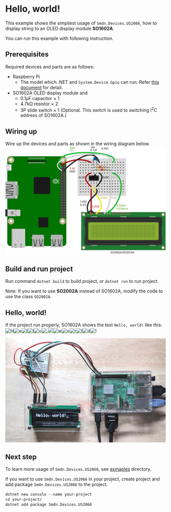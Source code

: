 # Hello, world!
This example shows the simpliest usage of `Smdn.Devices.US2066`, how to display string to an OLED display module **SO1602A**.

You can run this example with following instruction.



## Prerequisites
Required devices and parts are as follows:

- Raspberry Pi
  - The model which .NET and `System.Device.Gpio` can run. Refer [this document](https://docs.microsoft.com/en-us/dotnet/iot/intro) for detail.
- SO1602A OLED display module and
  - 0.1μF capacitor × 1
  - 4.7kΩ resistor × 2
  - 3P slide switch × 1 (Optional. This switch is used to switching I<sup>2</sup>C address of SO1602A.)



## Wiring up
Wire up the devices and parts as shown in the wiring diagram below.
![Raspberry Pi + SO1602A I2C wiring](../../doc/wiring/RaspberryPi_SO1602A_I2C.svg)



## Build and run project
Run command `dotnet build` to build project, or `dotnet run` to run project.

Note: If you want to use **SO2002A** instead of SO1602A, modify the code to use the class `SO2002A`.


## Hello, world!
If the project run properly, SO1602A shows the text `Hello, world!` like this: ![H](../../misc/characterbitmaps//CGROM-A/40/48.svg)![e](../../misc/characterbitmaps//CGROM-A/60/65.svg)![l](../../misc/characterbitmaps//CGROM-A/60/6C.svg)![l](../../misc/characterbitmaps//CGROM-A/60/6C.svg)![o](../../misc/characterbitmaps//CGROM-A/60/6F.svg)![,](../../misc/characterbitmaps//CGROM-A/20/2C.svg)![ ](../../misc/characterbitmaps//CGROM-A/20/20.svg)![w](../../misc/characterbitmaps//CGROM-A/70/77.svg)![o](../../misc/characterbitmaps//CGROM-A/60/6F.svg)![r](../../misc/characterbitmaps//CGROM-A/70/72.svg)![l](../../misc/characterbitmaps//CGROM-A/60/6C.svg)![d](../../misc/characterbitmaps//CGROM-A/60/64.svg)![!](../../misc/characterbitmaps//CGROM-A/20/21.svg)

![expected behavior](./expected-behavior.jpg)



## Next step
To learn more usage of `Smdn.Devices.US2066`, see [exmaples](../) directory.


If you want to use `Smdn.Devices.US2066` in your project, create project and add package `Smdn.Devices.US2066` to the project.

```
dotnet new console --name your-project
cd your-project/
dotnet add package Smdn.Devices.US2066
```